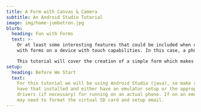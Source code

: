 ```yaml
---
title: A Form with Canvas & Camera
subtitle: An Android Studio Tutorial
image: img/home-jumbotron.jpg
blurb:
  heading: Fun with Forms
  text: >-
    Or at least some interesting features that could be included when dealing
    with forms on a device with touch capabilities. In this case, a phone.

    This tutorial will cover the creation of a simple form which makes use of the typical fields like inputs, textareas, and checkboxes, but also dealing with the camera and canvas features of mobile devices. Submission of the form will be handled by an email containing all of the entered information.
setup:
  heading: Before We Start
  text:
    For this tutorial we will be using Android Studio (java), so make sure you
    have that installed and either have an emulator setup or the appropriate
    drivers (if necessary) for running on an actual phone. If on an emulator you
    may need to format the virtual SD card and setup email.
---
```

